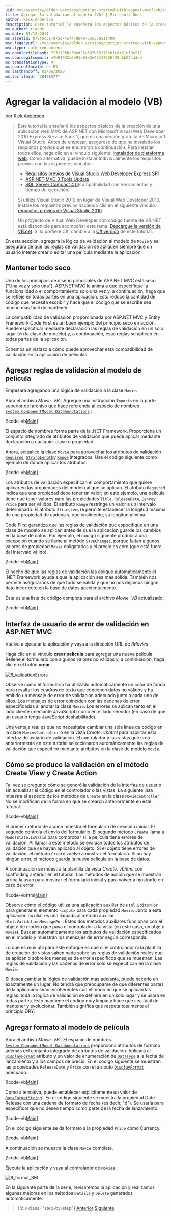 ```yaml
---
uid: mvc/overview/older-versions/getting-started-with-aspnet-mvc3/vb/adding-validation-to-the-model
title: Agregar la validación al modelo (VB) | Microsoft Docs
author: Rick-Anderson
description: Este tutorial le enseñará los aspectos básicos de la creación de una aplicación web MVC de ASP.NET con Microsoft Visual Web Developer 2010 Express Service Pack 1, que es...
ms.author: riande
ms.date: 01/12/2011
ms.assetid: 878f6c31-972d-45f4-8849-5c633b511409
msc.legacyurl: /mvc/overview/older-versions/getting-started-with-aspnet-mvc3/vb/adding-validation-to-the-model
msc.type: authoredcontent
ms.openlocfilehash: 7f3f195bc30ed23a637b59f15e6fc8431e39e217
ms.sourcegitcommit: e7e91932a6e91a63e2e46417626f39d6b244a3ab
ms.translationtype: MT
ms.contentlocale: es-ES
ms.lasthandoff: 03/06/2020
ms.locfileid: "78498577"
---
```

# <a name="adding-validation-to-the-model-vb"></a>Agregar la validación al modelo (VB)

por [Rick Anderson](https://twitter.com/RickAndMSFT)

> Este tutorial le enseñará los aspectos básicos de la creación de una aplicación web MVC de ASP.NET con Microsoft Visual Web Developer 2010 Express Service Pack 1, que es una versión gratuita de Microsoft Visual Studio. Antes de empezar, asegúrese de que ha instalado los requisitos previos que se enumeran a continuación. Para instalar todos ellos, haga clic en el vínculo siguiente: [instalador de plataforma web](https://www.microsoft.com/web/gallery/install.aspx?appid=VWD2010SP1Pack). Como alternativa, puede instalar individualmente los requisitos previos con los siguientes vínculos:
> 
> - [Requisitos previos de Visual Studio Web Developer Express SP1](https://www.microsoft.com/web/gallery/install.aspx?appid=VWD2010SP1Pack)
> - [ASP.NET MVC 3 Tools Update](https://www.microsoft.com/web/gallery/install.aspx?appsxml=&amp;appid=MVC3)
> - [SQL Server Compact 4,0](https://www.microsoft.com/web/gallery/install.aspx?appid=SQLCE;SQLCEVSTools_4_0)(compatibilidad con herramientas y tiempo de ejecución)
> 
> Si utiliza Visual Studio 2010 en lugar de Visual Web Developer 2010, instale los requisitos previos haciendo clic en el siguiente vínculo: [requisitos previos de Visual Studio 2010](https://www.microsoft.com/web/gallery/install.aspx?appsxml=&amp;appid=VS2010SP1Pack).
> 
> Un proyecto de Visual Web Developer con código fuente de VB.NET está disponible para acompañar este tema. [Descargue la versión de VB.net](https://code.msdn.microsoft.com/Introduction-to-MVC-3-10d1b098). Si lo prefiere C#, cambie a la [ C# versión](../cs/adding-validation-to-the-model.md) de este tutorial.

En esta sección, agregará la lógica de validación al modelo de `Movie` y se asegurará de que las reglas de validación se apliquen siempre que un usuario intente crear o editar una película mediante la aplicación.

## <a name="keeping-things-dry"></a>Mantener todo seco

Uno de los principios de diseño principales de ASP.NET MVC está seco ("Una vez y solo una"). ASP.NET MVC le anima a que especifique la funcionalidad o el comportamiento solo una vez y, a continuación, haga que se refleje en todas partes en una aplicación. Esto reduce la cantidad de código que necesita escribir y hace que el código que se escribe sea mucho más fácil de mantener.

La compatibilidad de validación proporcionada por ASP.NET MVC y Entity Framework Code First es un buen ejemplo del principio seco en acción. Puede especificar mediante declaración las reglas de validación en un solo lugar (en la clase de modelo) y, a continuación, esas reglas se aplican en todas partes de la aplicación.

Echemos un vistazo a cómo puede aprovechar esta compatibilidad de validación en la aplicación de películas.

## <a name="adding-validation-rules-to-the-movie-model"></a>Agregar reglas de validación al modelo de película

Empezará agregando una lógica de validación a la clase `Movie`.

Abra el archivo *Movie. VB* . Agregue una instrucción `Imports` en la parte superior del archivo que hace referencia al espacio de nombres [`System.ComponentModel.DataAnnotations`](https://msdn.microsoft.com/library/system.componentmodel.dataannotations.aspx) :

[!code-vb[Main](adding-validation-to-the-model/samples/sample1.vb)]

El espacio de nombres forma parte de la .NET Framework. Proporciona un conjunto integrado de atributos de validación que puede aplicar mediante declaración a cualquier clase o propiedad.

Ahora, actualice la clase `Movie` para aprovechar los atributos de validación [`Required`](https://msdn.microsoft.com/library/system.componentmodel.dataannotations.requiredattribute.aspx), [`StringLength`](https://msdn.microsoft.com/library/system.componentmodel.dataannotations.stringlengthattribute.aspx)y [`Range`](https://msdn.microsoft.com/library/system.componentmodel.dataannotations.rangeattribute.aspx) integrados. Use el código siguiente como ejemplo de dónde aplicar los atributos.

[!code-vb[Main](adding-validation-to-the-model/samples/sample2.vb)]

Los atributos de validación especifican el comportamiento que quiere aplicar en las propiedades del modelo al que se aplican. El atributo `Required` indica que una propiedad debe tener un valor; en este ejemplo, una película tiene que tener valores para las propiedades `Title`, `ReleaseDate`, `Genre`y `Price` para ser válidos. El atributo `Range` restringe un valor a un intervalo determinado. El atributo `StringLength` permite establecer la longitud máxima de una propiedad de cadena y, opcionalmente, su longitud mínima.

Code First garantiza que las reglas de validación que especifique en una clase de modelo se aplican antes de que la aplicación guarde los cambios en la base de datos. Por ejemplo, el código siguiente producirá una excepción cuando se llame al método `SaveChanges`, porque faltan algunos valores de propiedad `Movie` obligatorios y el precio es cero (que está fuera del intervalo válido).

[!code-vb[Main](adding-validation-to-the-model/samples/sample3.vb)]

El hecho de que las reglas de validación las aplique automáticamente el .NET Framework ayuda a que la aplicación sea más sólida. También nos permite asegurarnos de que todo se valida y que no nos dejamos ningún dato incorrecto en la base de datos accidentalmente.

Esta es una lista de código completa para el archivo *Movie. VB* actualizado:

[!code-vb[Main](adding-validation-to-the-model/samples/sample4.vb)]

## <a name="validation-error-ui-in-aspnet-mvc"></a>Interfaz de usuario de error de validación en ASP.NET MVC

Vuelva a ejecutar la aplicación y vaya a la dirección URL de */Movies* .

Haga clic en el vínculo **crear película** para agregar una nueva película. Rellene el formulario con algunos valores no válidos y, a continuación, haga clic en el botón **crear** .

[![8_validationErrors](adding-validation-to-the-model/_static/image2.png)](adding-validation-to-the-model/_static/image1.png)

Observe cómo el formulario ha utilizado automáticamente un color de fondo para resaltar los cuadros de texto que contienen datos no válidos y ha emitido un mensaje de error de validación adecuado junto a cada uno de ellos. Los mensajes de error coinciden con las cadenas de error especificadas al anotar la clase `Movie`. Los errores se aplican tanto en el lado cliente (mediante JavaScript) como en el lado servidor (en caso de que un usuario tenga JavaScript deshabilitado).

Una ventaja real es que no necesitaba cambiar una sola línea de código en la clase `MoviesController` o en la vista *Create. vbhtml* para habilitar esta interfaz de usuario de validación. El controlador y las vistas que creó anteriormente en este tutorial seleccionaron automáticamente las reglas de validación que especificó mediante atributos en la clase de modelo `Movie`.

## <a name="how-validation-occurs-in-the-create-view-and-create-action-method"></a>Cómo se produce la validación en el método Create View y Create Action

Tal vez se pregunte cómo se generó la validación de la interfaz de usuario sin actualizar el código en el controlador o las vistas. La siguiente lista muestra el aspecto de los métodos de `Create` en la clase `MovieController`. No se modifican de la forma en que se crearon anteriormente en este tutorial.

[!code-vb[Main](adding-validation-to-the-model/samples/sample5.vb)]

El primer método de acción muestra el formulario de creación inicial. El segundo controla el envío del formulario. El segundo método `Create` llama a `ModelState.IsValid` para comprobar si la película tiene errores de validación. Al llamar a este método se evalúan todos los atributos de validación que se hayan aplicado al objeto. Si el objeto tiene errores de validación, el método `Create` vuelve a mostrar el formulario. Si no hay ningún error, el método guarda la nueva película en la base de datos.

A continuación se muestra la plantilla de vista *Create. vbhtml* con scaffolding anterior en el tutorial. Los métodos de acción que se muestran arriba la usan para mostrar el formulario inicial y para volver a mostrarlo en caso de error.

[!code-vbhtml[Main](adding-validation-to-the-model/samples/sample6.vbhtml)]

Observe cómo el código utiliza una aplicación auxiliar de `Html.EditorFor` para generar el elemento `<input>` para cada propiedad `Movie`. Junto a esta aplicación auxiliar es una llamada al método auxiliar `Html.ValidationMessageFor`. Estos dos métodos auxiliares funcionan con el objeto de modelo que pasa el controlador a la vista (en este caso, un objeto `Movie`). Buscan automáticamente los atributos de validación especificados en el modelo y muestran los mensajes de error según corresponda.

Lo que es muy útil para este enfoque es que ni el controlador ni la plantilla de creación de vistas saben nada sobre las reglas de validación reales que se aplican o sobre los mensajes de error específicos que se muestran. Las reglas de validación y las cadenas de error solo se especifican en la clase `Movie`.

Si desea cambiar la lógica de validación más adelante, puede hacerlo en exactamente un lugar. No tendrá que preocuparse de que diferentes partes de la aplicación sean incoherentes con el modo en que se aplican las reglas: toda la lógica de validación se definirá en un solo lugar y se usará en todas partes. Esto mantiene el código muy limpio y hace que sea fácil de mantener y evolucionar. También significa que respeta totalmente el principio DRY.

## <a name="adding-formatting-to-the-movie-model"></a>Agregar formato al modelo de película

Abra el archivo *Movie. VB* . El espacio de nombres [`System.ComponentModel.DataAnnotations`](https://msdn.microsoft.com/library/system.componentmodel.dataannotations.aspx) proporciona atributos de formato además del conjunto integrado de atributos de validación. Aplicará el [`DisplayFormat`](https://msdn.microsoft.com/library/system.componentmodel.dataannotations.displayformatattribute.aspx) atributo y un valor de enumeración de [`DataType`](https://msdn.microsoft.com/library/system.componentmodel.dataannotations.datatype.aspx) a la fecha de lanzamiento y a los campos de precio. En el código siguiente se muestran las propiedades `ReleaseDate` y `Price` con el atributo [`DisplayFormat`](https://msdn.microsoft.com/library/system.componentmodel.dataannotations.displayformatattribute.aspx) adecuado.

[!code-vb[Main](adding-validation-to-the-model/samples/sample7.vb)]

Como alternativa, puede establecer explícitamente un valor de [`DataFormatString`](https://msdn.microsoft.com/library/system.string.format.aspx) . En el código siguiente se muestra la propiedad Date Release con una cadena de formato de fecha (es decir, "d"). Se usaría para especificar que no desea tiempo como parte de la fecha de lanzamiento.

[!code-vb[Main](adding-validation-to-the-model/samples/sample8.vb)]

En el código siguiente se da formato a la propiedad `Price` como Currency.

[!code-vb[Main](adding-validation-to-the-model/samples/sample9.vb)]

A continuación se muestra la clase `Movie` completa.

[!code-vb[Main](adding-validation-to-the-model/samples/sample10.vb)]

Ejecute la aplicación y vaya al controlador de `Movies`.

![8_format_SM](adding-validation-to-the-model/_static/image3.png)

En la siguiente parte de la serie, revisaremos la aplicación y realizamos algunas mejoras en los métodos `Details` y `Delete` generados automáticamente.

> [!div class="step-by-step"]
> [Anterior](adding-a-new-field.md)
> [Siguiente](improving-the-details-and-delete-methods.md)
